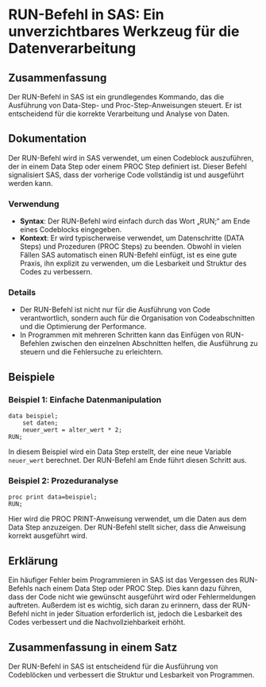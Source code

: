 <!--
Meta Description: # RUN-Befehl in SAS: Ein unverzichtbares Werkzeug für die Datenverarbeitung ## Zusammenfassung Der RUN-Befehl in SAS ist ein grundlegendes Kommando, d...
Meta Keywords: die, run, der, befehl, ist
-->

# RUN-Befehl in SAS: Ein unverzichtbares Werkzeug für die Datenverarbeitung

## Zusammenfassung
Der RUN-Befehl in SAS ist ein grundlegendes Kommando, das die Ausführung von Data-Step- und Proc-Step-Anweisungen steuert. Er ist entscheidend für die korrekte Verarbeitung und Analyse von Daten.

## Dokumentation
Der RUN-Befehl wird in SAS verwendet, um einen Codeblock auszuführen, der in einem Data Step oder einem PROC Step definiert ist. Dieser Befehl signalisiert SAS, dass der vorherige Code vollständig ist und ausgeführt werden kann. 

### Verwendung
- **Syntax**: Der RUN-Befehl wird einfach durch das Wort „RUN;“ am Ende eines Codeblocks eingegeben.
- **Kontext**: Er wird typischerweise verwendet, um Datenschritte (DATA Steps) und Prozeduren (PROC Steps) zu beenden. Obwohl in vielen Fällen SAS automatisch einen RUN-Befehl einfügt, ist es eine gute Praxis, ihn explizit zu verwenden, um die Lesbarkeit und Struktur des Codes zu verbessern.

### Details
- Der RUN-Befehl ist nicht nur für die Ausführung von Code verantwortlich, sondern auch für die Organisation von Codeabschnitten und die Optimierung der Performance.
- In Programmen mit mehreren Schritten kann das Einfügen von RUN-Befehlen zwischen den einzelnen Abschnitten helfen, die Ausführung zu steuern und die Fehlersuche zu erleichtern.

## Beispiele
### Beispiel 1: Einfache Datenmanipulation
```sas
data beispiel;
    set daten;
    neuer_wert = alter_wert * 2;
RUN;
```
In diesem Beispiel wird ein Data Step erstellt, der eine neue Variable `neuer_wert` berechnet. Der RUN-Befehl am Ende führt diesen Schritt aus.

### Beispiel 2: Prozeduranalyse
```sas
proc print data=beispiel;
RUN;
```
Hier wird die PROC PRINT-Anweisung verwendet, um die Daten aus dem Data Step anzuzeigen. Der RUN-Befehl stellt sicher, dass die Anweisung korrekt ausgeführt wird.

## Erklärung
Ein häufiger Fehler beim Programmieren in SAS ist das Vergessen des RUN-Befehls nach einem Data Step oder PROC Step. Dies kann dazu führen, dass der Code nicht wie gewünscht ausgeführt wird oder Fehlermeldungen auftreten. Außerdem ist es wichtig, sich daran zu erinnern, dass der RUN-Befehl nicht in jeder Situation erforderlich ist, jedoch die Lesbarkeit des Codes verbessert und die Nachvollziehbarkeit erhöht.

## Zusammenfassung in einem Satz
Der RUN-Befehl in SAS ist entscheidend für die Ausführung von Codeblöcken und verbessert die Struktur und Lesbarkeit von Programmen.